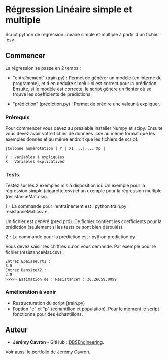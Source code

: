 # Régression Linéaire simple et multiple

Script python de régression linéaire simple et multiple à partir d'un fichier .csv

## Commencer

La régression se passe en 2 temps :

-  "entraînement" (train.py) : Permet de générer un modèle (en interne du programme), et d'en déduire si celui-ci est correct pour la prédiction. Ensuite, si le modèle est correcte, le script génère un fichier où se trouve les coefficients de prédictions.

-  "prédiction" (prediction.py) : Permet de prédire une valeur à expliquer.

### Prérequis

Pour commencer vous devez au préalable installer Numpy et scipy.
Ensuite vous devez avoir votre fichier de données .csv au même format que les exemples donnés et au même endroit que les fichiers de script.

```
|Colonne numérotation | Y | X1 ...|.... Xp |

Y : Variables à expliquées
X : Variables explicatives
```

### Tests

Testez sur les 2 exemples mis à disposition ici. Un exemple pour la régression simple (cigarette.csv) et un exemple pour la régression multiple (resistanceMat.csv).

1 - La commande pour l'entraînement est : python train.py resistanceMat.csv e

Un fichier est généré (pred.prd). Ce fichier contient les coefficients pour la prédiction (seulement si les tests ce sont bien déroulés).

2 - La commande pour la prédiction est : python prediction.py

Vous devez saisir les chiffres qu'on vous demande. Par exemple pour le fichier (resistanceMat.csv) :
```
Entrez EpaisseurX1 :
3.5
Entrez DensiteX2 :
3.9
>>>>> Estimation de : ResistanceY : 30.2665950099
```

### Amélioration à venir

- Restructuration du script (train.py)
- l'option "e" et "p" (echantillon et population). Pour le moment le script fonctionne pour des échantillons.

## Auteur

* **Jérémy Cavron** - GitHub : [DBSEngineering](https://github.com/dbsengineering).

Voir aussi le [portfolio](http://www.dbs.bzh/portfolio) de Jérémy Cavron.

